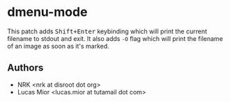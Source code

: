 # dmenu-mode

This patch adds <kbd>Shift+Enter</kbd> keybinding which will print the current
filename to stdout and exit. It also adds `-O` flag which will print the
filename of an image as soon as it's marked.

## Authors

* NRK \<nrk at disroot dot org>
* Lucas Mior \<lucas.mior at tutamail dot com>
